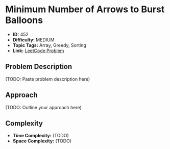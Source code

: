 # Minimum Number of Arrows to Burst Balloons

- **ID:** 452
- **Difficulty:** MEDIUM
- **Topic Tags:** Array, Greedy, Sorting
- **Link:** [LeetCode Problem](https://leetcode.com/problems/minimum-number-of-arrows-to-burst-balloons/description/)

## Problem Description

(TODO: Paste problem description here)

## Approach

(TODO: Outline your approach here)

## Complexity

- **Time Complexity:** (TODO)
- **Space Complexity:** (TODO)
